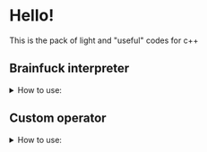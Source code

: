 # Hello!

This is the pack of light and "useful" codes for c++

## Brainfuck interpreter
<details> 
<summary>How to use:</summary>
```c++
#include "bf.h"

bf::eval("+++++++[>+++++++<-]>."); //Will print 1
```
</details>

## Dynamic function
<details> 
<summary>How to use:</summary>
```c++
#include "func_ptr.h"

//int mul(int a, int b) { return a * b; }
auto mul = func_ptr<int(int, int)>({
	//Put your asm code here
	0x90, 0x01, 0x00, 0xE0,
	0x1E, 0xFF, 0x2F, 0xE1
});
	
int res = mul(23, 3); //Will return 69
```	
</details>

## Custom operator
<details> 
<summary>How to use:</summary>
```c++
#include "make_operator.h"

struct _in {
	template <typename T>
	inline bool operator ()(T value, std::vector<T> const& vector) const {
		return std::find(vector.begin(), vector.end(), value) != vector.end();
	}
};

auto in = make_operator(_in());

std::vector<int> v = { 10 };

bool res = 10 <in> v; //Will return true
res = 11 <in> v; //Will return false
```
</details>
